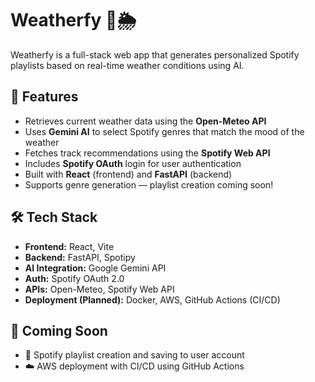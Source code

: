 # Weatherfy 🎵🌦️

Weatherfy is a full-stack web app that generates personalized Spotify playlists based on real-time weather conditions using AI.

## 🌟 Features

- Retrieves current weather data using the **Open-Meteo API**
- Uses **Gemini AI** to select Spotify genres that match the mood of the weather
- Fetches track recommendations using the **Spotify Web API**
- Includes **Spotify OAuth** login for user authentication
- Built with **React** (frontend) and **FastAPI** (backend)
- Supports genre generation — playlist creation coming soon!

## 🛠️ Tech Stack

- **Frontend:** React, Vite
- **Backend:** FastAPI, Spotipy
- **AI Integration:** Google Gemini API
- **Auth:** Spotify OAuth 2.0
- **APIs:** Open-Meteo, Spotify Web API
- **Deployment (Planned):** Docker, AWS, GitHub Actions (CI/CD)

## 🚧 Coming Soon

- 🎵 Spotify playlist creation and saving to user account
- ☁️ AWS deployment with CI/CD using GitHub Actions
